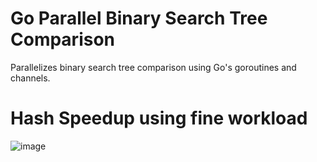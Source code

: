 # Go Parallel Binary Search Tree Comparison
 Parallelizes binary search tree comparison using Go's goroutines and channels.

# Hash Speedup using fine workload
![image](https://github.com/user-attachments/assets/bd39665b-dc3f-4063-aa0a-1e1cf06a8b63)
